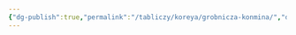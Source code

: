 ```yaml
---
{"dg-publish":true,"permalink":"/tabliczy/koreya/grobnicza-konmina/","dgPassFrontmatter":true}
---
```



